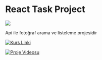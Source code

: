 # React Task Project
<img src="https://user-images.githubusercontent.com/73097560/115834477-dbab4500-a447-11eb-908a-139a6edaec5c.gif"> 
<p>Api ile fotoğraf arama ve listeleme projesidir</p>


  [![Kurs Linki](https://img.shields.io/badge/Kurs%20Linki%20-izlemek%20için%20tıklayın-slateblue)](https://www.udemy.com/course/react-egitimi/learn/lecture/35485364?start=225#overview)
  <br/>

[![Proje Videosu](https://img.youtube.com/vi/YOUR_VIDEO_ID/0.jpg)](https://github.com/MirayDurgun/ReactTaskProject/assets/117771962/894dee87-85a0-4009-9c21-a68844d04277)
